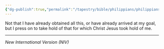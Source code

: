 ```yaml
---
{"dg-publish":true,"permalink":"/tapestry/bible/philippians/philippians-3-12/","title":"Philippians 3:12","hide":true,"tags":["bible-verse","bible-verse"],"dgHomeLink":true,"dgShowLocalGraph":true,"dgEnableSearch":true}
---
```


Not that I have already obtained all this, or have already arrived at my goal, but I press on to take hold of that for which Christ Jesus took hold of me.

---
*New International Version (NIV)*

